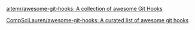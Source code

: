 
[aitemr/awesome-git-hooks: A collection of awesome Git Hooks](https://github.com/aitemr/awesome-git-hooks)

[CompSciLauren/awesome-git-hooks: A curated list of awesome git hooks](https://github.com/CompSciLauren/awesome-git-hooks)
